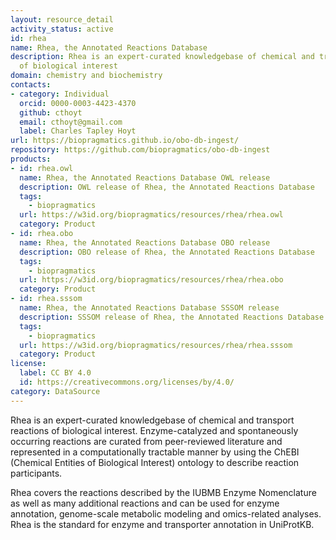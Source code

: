 ```yaml
---
layout: resource_detail
activity_status: active
id: rhea
name: Rhea, the Annotated Reactions Database
description: Rhea is an expert-curated knowledgebase of chemical and transport reactions
  of biological interest
domain: chemistry and biochemistry
contacts:
- category: Individual
  orcid: 0000-0003-4423-4370
  github: cthoyt
  email: cthoyt@gmail.com
  label: Charles Tapley Hoyt
url: https://biopragmatics.github.io/obo-db-ingest/
repository: https://github.com/biopragmatics/obo-db-ingest
products:
- id: rhea.owl
  name: Rhea, the Annotated Reactions Database OWL release
  description: OWL release of Rhea, the Annotated Reactions Database
  tags:
    - biopragmatics
  url: https://w3id.org/biopragmatics/resources/rhea/rhea.owl
  category: Product
- id: rhea.obo
  name: Rhea, the Annotated Reactions Database OBO release
  description: OBO release of Rhea, the Annotated Reactions Database
  tags:
    - biopragmatics
  url: https://w3id.org/biopragmatics/resources/rhea/rhea.obo
  category: Product
- id: rhea.sssom
  name: Rhea, the Annotated Reactions Database SSSOM release
  description: SSSOM release of Rhea, the Annotated Reactions Database
  tags:
    - biopragmatics
  url: https://w3id.org/biopragmatics/resources/rhea/rhea.sssom
  category: Product
license:
  label: CC BY 4.0
  id: https://creativecommons.org/licenses/by/4.0/
category: DataSource
---
```


Rhea is an expert-curated knowledgebase of chemical and transport reactions of biological interest. Enzyme-catalyzed and spontaneously occurring reactions are curated from peer-reviewed literature and represented in a computationally tractable manner by using the ChEBI (Chemical Entities of Biological Interest) ontology to describe reaction participants.

Rhea covers the reactions described by the IUBMB Enzyme Nomenclature as well as many additional reactions and can be used for enzyme annotation, genome-scale metabolic modeling and omics-related analyses. Rhea is the standard for enzyme and transporter annotation in UniProtKB.
